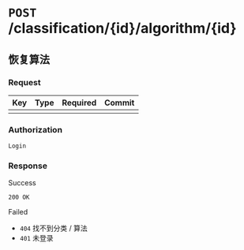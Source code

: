 # `POST` /classification/{id}/algorithm/{id}

## 恢复算法

### Request

| Key | Type | Required | Commit |
| --- | --- | --- | --- |
| | | | |

### Authorization

`Login`

### Response

Success

`200 OK`

Failed

- `404` 找不到分类 / 算法
- `401` 未登录
